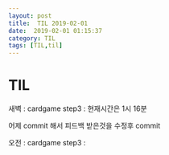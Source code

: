 ```yaml
---
layout: post
title:  TIL 2019-02-01
date:  2019-02-01 01:15:37
category: TIL
tags: [TIL,til]
---
```


# TIL

새벽 :  cardgame step3 : 현재시간은 1시 16분

어제 commit 해서 피드백 받은것을 수정후 commit 



오전 :  cardgame step3 : 

